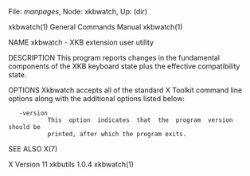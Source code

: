 File: *manpages*,  Node: xkbwatch,  Up: (dir)

xkbwatch(1)                 General Commands Manual                xkbwatch(1)



NAME
       xkbwatch - XKB extension user utility

DESCRIPTION
       This  program  reports changes in the fundamental components of the XKB
       keyboard state plus the effective compatibility state.

OPTIONS
       Xkbwatch accepts all of the standard X  Toolkit  command  line  options
       along with the additional options listed below:

       -version
               This  option  indicates  that  the  program  version  should be
               printed, after which the program exits.

SEE ALSO
       X(7)



X Version 11                    xkbutils 1.0.4                     xkbwatch(1)
